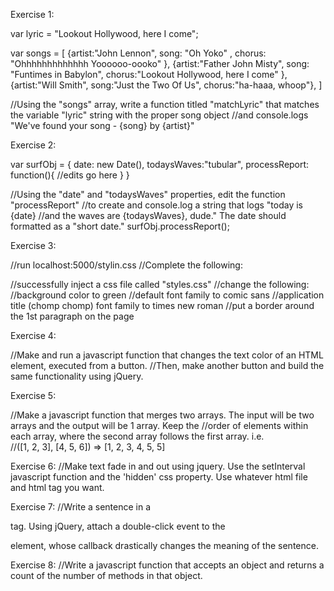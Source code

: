 Exercise 1:

var lyric = "Lookout Hollywood, here I come";

var songs = [
  {artist:"John Lennon", song: "Oh Yoko" , chorus: "Ohhhhhhhhhhhhh Yoooooo-oooko" },
  {artist:"Father John Misty", song: "Funtimes in Babylon", chorus:"Lookout Hollywood, here I come" },  
  {artist:"Will Smith", song:"Just the Two Of Us", chorus:"ha-haaa, whoop"},
]

//Using the "songs" array, write a function titled "matchLyric" that matches the variable "lyric" string with the proper song object 
//and console.logs "We've found your song - {song} by {artist}"

Exercise 2:

var surfObj = {
    date: new Date(),
    todaysWaves:"tubular",
    processReport: function(){
       //edits go here
    }
}

//Using the "date" and "todaysWaves" properties, edit the function "processReport" 
//to create and console.log a string that logs "today is {date}
//and the waves are {todaysWaves}, dude." The date should formatted as a "short date."
surfObj.processReport();

Exercise 3:

//run localhost:5000/stylin.css
//Complete the following:

//successfully inject a css file called "styles.css"
//change the following:
//background color to green
//default font family to comic sans
//application title (chomp chomp) font family to times new roman
//put a border around the 1st paragraph on the page

Exercise 4:

//Make and run a javascript function that changes the text color of an HTML element, executed from a button. 
//Then, make another button and build the same functionality using jQuery.

Exercise 5:

//Make a javascript function that merges two arrays. The input will be two arrays and the output will be 1 array. Keep the //order of elements within each array, where the second array follows the first array. i.e.  
//([1, 2, 3], [4, 5, 6]) => [1, 2, 3, 4, 5, 5]

Exercise 6:
//Make text fade in and out using jquery. Use the setInterval javascript function and the 'hidden' css property. Use whatever html file and html tag you want.

Exercise 7:
//Write a sentence in a <p> tag. Using jQuery, attach a double-click event to the <p> element, whose callback drastically changes the meaning of the sentence.

Exercise 8:
//Write a javascript function that accepts an object and returns a count of the number of methods in that object.


